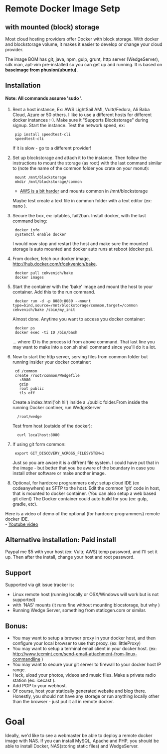 # Remote Docker Image Setp
## with mounted (block) storage 


Most cloud hosting providers offer Docker with block storage. With docker and blockstorage volume, it makes it easier to develop or change your cloud provider. 

The image BOM has git, java, npm, gulp, grunt, http server (WedgeServer), sdk man, apt-vim pre-installed so you can get up and running. It is based on __baseimage from phusion(ubuntu)__.


## Installation 

#### Note: All commands assume 'sudo '.

1. Rent a host instance, Ex: AWS LightSail AMI, Vultr/Fedora, Ali Baba Cloud, Azure or 50 others. I like to use a different hosts for different docker instances :-). Make sure it "Supports Blockstorage" during signup. Start the instance. Test the network speed, ex:

		pip install speedtest-cli
		speedtest-cli

	If it is slow - go to a different provider!

2. Set up blockstorage and attach it to the instance. Then follow the instructions to mount the storage (as root) with the last command similar to (note the name of the common folder you crate on your monut):

		mount /mnt/blockstorage
		mkdir /mnt/blockstorage/common
		
	- [AWS is a bit harder](http://archive.is/hehgz) and mounts common in /mnt/blockstorage 
	
	Maybe test create a text file in common folder with a text editor (ex: nano ).
	
2. Secure the box, ex: iptables, fail2ban. Install docker, with the last command being:

		docker info
		systemctl enable docker

	I would now stop and restart the host and make sure the mounted storage is auto mounted and docker auto runs at reboot (docker ps).

1. From docker, fetch our docker image, http://hub.docker.com/r/cekvenich/bake. 

		docker pull cekvenich/bake
		docker images


3. Start the container with the 'bake' image and mount the host to your container. Add this to the run command.

		docker run -d -p 8080:8080 --mount type=bind,source=/mnt/blockstorage/common,target=/common cekvenich/bake /sbin/my_init

	Almost done. Anytime you want to access you docker container:
	
		docker ps
	    docker exec -ti ID /bin/bash
	
	... where ID is the process id from above command. That last line you may want to make into a con.sh shell command since you'll do it a lot.

4. Now to start the http server, serving files from common folder but running insider your docker container:

		cd /common
		create /root/common/Wedgefile
	      :8080
	      gzip
	      root public
	      tls off
	    
	Create a index.html('oh hi') inside a ./public folder.From inside the running Docker continer, run WedgeServer
	
	     /root/wedge

	Test from host (outside of the docker):

	     curl localhost:8080
	     

5. If using git form common:

		export GIT_DISCOVERY_ACROSS_FILESYSTEM=1

	Just so you are aware it is a diffrent file system. I could have put that in the image - but better that you be aware of the boundary in case you install other software or make another image.

5. Optional, for hardcore programmers only: setup cloud IDE (ex codeanywhere)  as SFTP to the host. Edit the common 'git' code in host, that is mounted to docker container.  (You can also setup a web based git client)
The Docker container could auto build for you (ex: gulp, gradle, etc). 
   
      
Here is a video of demo of the optional (for hardcore programmers) remote docker IDE.     
	- [Youtube video](http://youtu.be/0BkUom01XVc)


 

## Alternative installation: Paid install
Paypal me $5 with your host (ex: Vultr, AWS) temp password, and I'll set it up.
Then after the install, change your host and root password. 

## Support
Supported via git issue tracker is:

- Linux remote host (running locally or OSX/Windows will work but is not supported)
- with 'NAS' mounts (it runs fine without mounting blocstorage, but why )
- Running Wedge Server, something from staticgen.com or similar. 

## Bonus: 

- You may want to setup a browser proxy in your docker host, and then configure your local browser to use that proxy. (ex: littleProxy)
- You may want to setup a terminal email client in your docker host.  (ex: http://www.tecmint.com/send-email-attachment-from-linux-commandline )
- You may want to secure your git server to firewall to your docker host IP range. 
- Heck, uload your photos, videos and music files. Make a private radio station (ex: icecast ).
- Add PGP to your webhost.
- Of course, host your statically generated website and blog there.
Honestly, you should not have any storage or run anything locally other than the browser - just put it all in remote docker.


# Goal
Ideally, we'd like to see a webmaster be able to deploy a remote docker image with NAS. If you can install MySQL, Apache and PHP, you should be able to install Docker, NAS(storing static files) and WedgeServer.